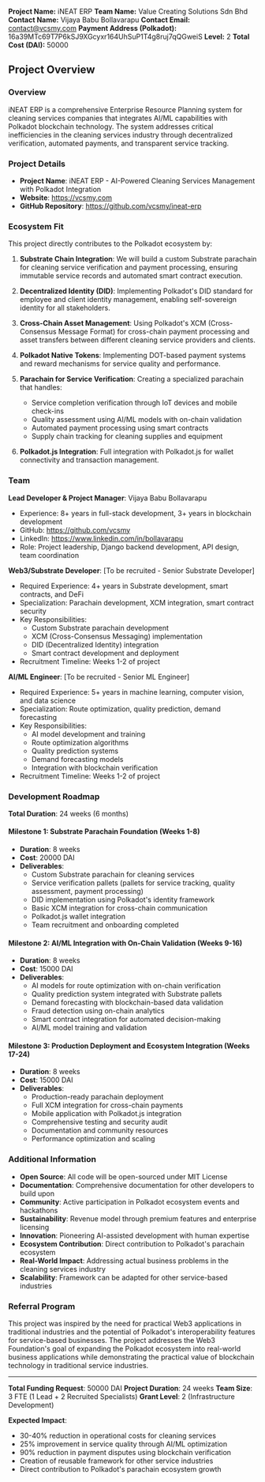 **Project Name:** iNEAT ERP
**Team Name:** Value Creating Solutions Sdn Bhd
**Contact Name:** Vijaya Babu Bollavarapu
**Contact Email:** contact@vcsmy.com
**Payment Address (Polkadot):** 16a39MTc69T7P6kSJ9XGcyxr164UhSuP1T4g8ruj7qQGweiS
**Level:** 2
**Total Cost (DAI):** 50000

## Project Overview

### Overview
iNEAT ERP is a comprehensive Enterprise Resource Planning system for cleaning services companies that integrates AI/ML capabilities with Polkadot blockchain technology. The system addresses critical inefficiencies in the cleaning services industry through decentralized verification, automated payments, and transparent service tracking.

### Project Details
- **Project Name**: iNEAT ERP - AI-Powered Cleaning Services Management with Polkadot Integration
- **Website**: https://vcsmy.com
- **GitHub Repository**: https://github.com/vcsmy/ineat-erp

### Ecosystem Fit
This project directly contributes to the Polkadot ecosystem by:

1. **Substrate Chain Integration**: We will build a custom Substrate parachain for cleaning service verification and payment processing, ensuring immutable service records and automated smart contract execution.

2. **Decentralized Identity (DID)**: Implementing Polkadot's DID standard for employee and client identity management, enabling self-sovereign identity for all stakeholders.

3. **Cross-Chain Asset Management**: Using Polkadot's XCM (Cross-Consensus Message Format) for cross-chain payment processing and asset transfers between different cleaning service providers and clients.

4. **Polkadot Native Tokens**: Implementing DOT-based payment systems and reward mechanisms for service quality and performance.

5. **Parachain for Service Verification**: Creating a specialized parachain that handles:
   - Service completion verification through IoT devices and mobile check-ins
   - Quality assessment using AI/ML models with on-chain validation
   - Automated payment processing using smart contracts
   - Supply chain tracking for cleaning supplies and equipment

6. **Polkadot.js Integration**: Full integration with Polkadot.js for wallet connectivity and transaction management.

### Team

**Lead Developer & Project Manager**: Vijaya Babu Bollavarapu
- Experience: 8+ years in full-stack development, 3+ years in blockchain development
- GitHub: https://github.com/vcsmy
- LinkedIn: https://www.linkedin.com/in/bollavarapu
- Role: Project leadership, Django backend development, API design, team coordination

**Web3/Substrate Developer**: [To be recruited - Senior Substrate Developer]
- Required Experience: 4+ years in Substrate development, smart contracts, and DeFi
- Specialization: Parachain development, XCM integration, smart contract security
- Key Responsibilities: 
  - Custom Substrate parachain development
  - XCM (Cross-Consensus Messaging) implementation
  - DID (Decentralized Identity) integration
  - Smart contract development and deployment
- Recruitment Timeline: Weeks 1-2 of project

**AI/ML Engineer**: [To be recruited - Senior ML Engineer]
- Required Experience: 5+ years in machine learning, computer vision, and data science
- Specialization: Route optimization, quality prediction, demand forecasting
- Key Responsibilities:
  - AI model development and training
  - Route optimization algorithms
  - Quality prediction systems
  - Demand forecasting models
  - Integration with blockchain verification
- Recruitment Timeline: Weeks 1-2 of project

### Development Roadmap
**Total Duration**: 24 weeks (6 months)

#### Milestone 1: Substrate Parachain Foundation (Weeks 1-8)
- **Duration**: 8 weeks
- **Cost**: 20000 DAI
- **Deliverables**:
  - Custom Substrate parachain for cleaning services
  - Service verification pallets (pallets for service tracking, quality assessment, payment processing)
  - DID implementation using Polkadot's identity framework
  - Basic XCM integration for cross-chain communication
  - Polkadot.js wallet integration
  - Team recruitment and onboarding completed

#### Milestone 2: AI/ML Integration with On-Chain Validation (Weeks 9-16)
- **Duration**: 8 weeks
- **Cost**: 15000 DAI
- **Deliverables**:
  - AI models for route optimization with on-chain verification
  - Quality prediction system integrated with Substrate pallets
  - Demand forecasting with blockchain-based data validation
  - Fraud detection using on-chain analytics
  - Smart contract integration for automated decision-making
  - AI/ML model training and validation

#### Milestone 3: Production Deployment and Ecosystem Integration (Weeks 17-24)
- **Duration**: 8 weeks
- **Cost**: 15000 DAI
- **Deliverables**:
  - Production-ready parachain deployment
  - Full XCM integration for cross-chain payments
  - Mobile application with Polkadot.js integration
  - Comprehensive testing and security audit
  - Documentation and community resources
  - Performance optimization and scaling

### Additional Information
- **Open Source**: All code will be open-sourced under MIT License
- **Documentation**: Comprehensive documentation for other developers to build upon
- **Community**: Active participation in Polkadot ecosystem events and hackathons
- **Sustainability**: Revenue model through premium features and enterprise licensing
- **Innovation**: Pioneering AI-assisted development with human expertise
- **Ecosystem Contribution**: Direct contribution to Polkadot's parachain ecosystem
- **Real-World Impact**: Addressing actual business problems in the cleaning services industry
- **Scalability**: Framework can be adapted for other service-based industries

### Referral Program
This project was inspired by the need for practical Web3 applications in traditional industries and the potential of Polkadot's interoperability features for service-based businesses. The project addresses the Web3 Foundation's goal of expanding the Polkadot ecosystem into real-world business applications while demonstrating the practical value of blockchain technology in traditional service industries.

---

**Total Funding Request**: 50000 DAI
**Project Duration**: 24 weeks
**Team Size**: 3 FTE (1 Lead + 2 Recruited Specialists)
**Grant Level**: 2 (Infrastructure Development)

**Expected Impact**:
- 30-40% reduction in operational costs for cleaning services
- 25% improvement in service quality through AI/ML optimization
- 90% reduction in payment disputes using blockchain verification
- Creation of reusable framework for other service industries
- Direct contribution to Polkadot's parachain ecosystem growth
